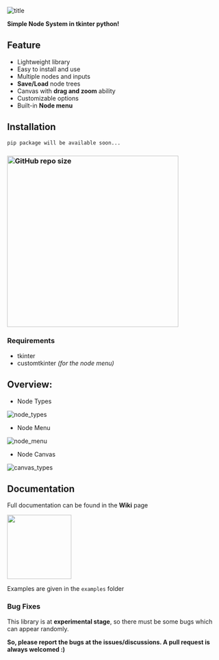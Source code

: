 ![title](https://github.com/Akascape/TkNodeSystem/assets/89206401/a84cb60a-cc6f-4609-8452-3ff4fcd0c46b)

**Simple Node System in tkinter python!**

## Feature
- Lightweight library
- Easy to install and use
- Multiple nodes and inputs
- **Save/Load** node trees
- Canvas with **drag and zoom** ability
- Customizable options
- Built-in **Node menu**

## Installation
```
pip package will be available soon...
```
### [<img alt="GitHub repo size" src="https://img.shields.io/github/repo-size/Akascape/TkNodeSystem?&color=cyan&label=Download%20Source%20Code&logo=Python&logoColor=yellow&style=for-the-badge"  width="400">](https://github.com/Akascape/TkNodeSystem/archive/refs/heads/main.zip)

### Requirements
- tkinter
- customtkinter _(for the node menu)_

## Overview:

- Node Types

![node_types](https://github.com/Akascape/TkNodeSystem/assets/89206401/cccf82dd-8207-4894-9e9e-ef240e511d85)

- Node Menu

![node_menu](https://github.com/Akascape/TkNodeSystem/assets/89206401/0ba5ba42-4787-4b94-8b40-682084df2e80)

- Node Canvas

![canvas_types](https://github.com/Akascape/TkNodeSystem/assets/89206401/d5568962-50c0-404c-bf71-79d66f79e3b7)

## Documentation
Full documentation can be found in the **Wiki** page

[<img src="https://img.shields.io/badge/View-Docs-informational?&color=yellow&style=for-the-badge" width="150">](https://github.com/Akascape/TkNodeSystem/wiki)

Examples are given in the `examples` folder

### Bug Fixes
This library is at **experimental stage**, so there must be some bugs which can appear randomly.

**So, please report the bugs at the issues/discussions. A pull request is always welcomed :)**
